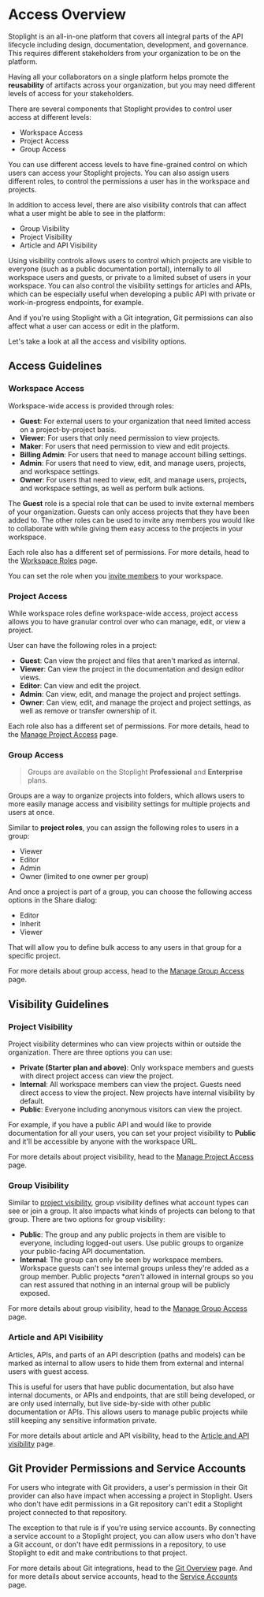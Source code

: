 # Access Overview

Stoplight is an all-in-one platform that covers all integral parts of the API lifecycle including design, documentation, development, and governance. This requires different stakeholders from your organization to be on the platform.

Having all your collaborators on a single platform helps promote the **reusability** of artifacts across your organization, but you may need different levels of access for your stakeholders.

There are several components that Stoplight provides to control user access at different levels:

- Workspace Access
- Project Access
- Group Access

You can use different access levels to have fine-grained control on which users can access your Stoplight projects. You can also assign users different roles, to control the permissions a user has in the workspace and projects.

In addition to access level, there are also visibility controls that can affect what a user might be able to see in the platform:

- Group Visibility
- Project Visibility
- Article and API Visibility

Using visibility controls allows users to control which projects are visible to everyone (such as a public documentation portal), internally to all workspace users and guests, or private to a limited subset of users in your workspace. You can also control the visibility settings for articles and APIs, which can be especially useful when developing a public API with private or work-in-progress endpoints, for example.

And if you're using Stoplight with a Git integration, Git permissions can also affect what a user can access or edit in the platform.

Let's take a look at all the access and visibility options.

## Access Guidelines

### Workspace Access

Workspace-wide access is provided through roles:

- **Guest**: For external users to your organization that need limited access on a project-by-project basis.
- **Viewer**: For users that only need permission to view projects.
- **Maker**: For users that need permission to view and edit projects.
- **Billing Admin**: For users that need to manage account billing settings.
- **Admin**: For users that need to view, edit, and manage users, projects, and workspace settings.
- **Owner**: For users that need to view, edit, and manage users, projects, and workspace settings, as well as perform bulk actions. 

The **Guest** role is a special role that can be used to invite external members of your organization. Guests can only access projects that they have been added to. The other roles can be used to invite any members you would like to collaborate with while giving them easy access to the projects in your workspace.

Each role also has a different set of permissions. For more details, head to the [Workspace Roles](k.workspace-roles.md) page.

You can set the role when you [invite members](d.workspace-access.md) to your workspace.

### Project Access

While workspace roles define workspace-wide access, project access allows you to have granular control over who can manage, edit, or view a project.

User can have the following roles in a project:

- **Guest**: Can view the project and files that aren't marked as internal.
- **Viewer**: Can view the project in the documentation and design editor views.
- **Editor**: Can view and edit the project.
- **Admin**: Can view, edit, and manage the project and project settings.
- **Owner**: Can view, edit, and manage the project and project settings, as well as remove or transfer ownership of it.

Each role also has a different set of permissions. For more details, head to the [Manage Project Access](l.project-access.md) page.

### Group Access

<!-- theme: info -->
> Groups are available on the Stoplight **Professional** and **Enterprise** plans.

Groups are a way to organize projects into folders, which allows users to more easily manage access and visibility settings for multiple projects and users at once.

Similar to **project roles**, you can assign the following roles to users in a group:

- Viewer
- Editor
- Admin
- Owner (limited to one owner per group)

And once a project is part of a group, you can choose the following access options in the Share dialog:

- Editor
- Inherit
- Viewer

That will allow you to define bulk access to any users in that group for a specific project.

For more details about group access, head to the [Manage Group Access](o.group-access.md) page.

## Visibility Guidelines

### Project Visibility

Project visibility determines who can view projects within or outside the organization. There are three options you can use:

- **Private (Starter plan and above)**: Only workspace members and guests with direct project access can view the project.
- **Internal**: All workspace members can view the project. Guests need direct access to view the project. New projects have internal visibility by default. 
- **Public**: Everyone including anonymous visitors can view the project.

For example, if you have a public API and would like to provide documentation for all your users, you can set your project visibility to **Public** and it'll be accessible by anyone with the workspace URL.

For more details about project visibility, head to the [Manage Project Access](l.project-access.md) page.

### Group Visibility

Similar to [project visibility](l.project-access.md), group visibility defines what account types can see or join a group. It also impacts what kinds of projects can belong to that group. There are two options for group visibility:

- **Public**: The group and any public projects in them are visible to everyone, including logged-out users. Use public groups to organize your public-facing API documentation.
- **Internal**: The group can only be seen by workspace members. Workspace guests can't see internal groups unless they're added as a group member. Public projects **aren't* allowed in internal groups so you can rest assured that nothing in an internal group will be publicly exposed.

For more details about group visibility, head to the [Manage Group Access](o.group-access.md) page.

### Article and API Visibility

Articles, APIs, and parts of an API description (paths and models) can be marked as internal to allow users to hide them from external and internal users with guest access.

This is useful for users that have public documentation, but also have internal documents, or APIs and endpoints, that are still being developed, or are only used internally, but live side-by-side with other public documentation or APIs. This allows users to manage public projects while still keeping any sensitive information private.

For more details about article and API visibility, head to the [Article and API visibility](../4.-documentation/set-internal-docs.md) page.

## Git Provider Permissions and Service Accounts

For users who integrate with Git providers, a user's permission in their Git provider can also have impact when accessing a project in Stoplight. Users who don't have edit permissions in a Git repository can't edit a Stoplight project connected to that repository.

The exception to that rule is if you're using service accounts. By connecting a service account to a Stoplight project, you can allow users who don't have a Git account, or don't have edit permissions in a repository, to use Stoplight to edit and make contributions to that project.

For more details about Git integrations, head to the [Git Overview](configure-git/a.configuring-git.md) page. And for more details about service accounts, head to the [Service Accounts](configure-git/h.service-accounts.md) page.
